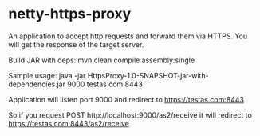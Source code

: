 # netty-https-proxy

An application to accept http requests and forward them via HTTPS. You will get the response of the target server.

Build JAR with deps: mvn clean compile assembly:single

Sample usage: java -jar HttpsProxy-1.0-SNAPSHOT-jar-with-dependencies.jar 9000 testas.com 8443

Application will listen port 9000 and redirect to https://testas.com:8443

So if you request POST http://localhost:9000/as2/receive it will redirect to https://testas.com:8443/as2/receive


